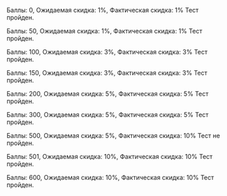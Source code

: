 Баллы: 0, Ожидаемая скидка: 1%, Фактическая скидка: 1%
Тест пройден.

Баллы: 50, Ожидаемая скидка: 1%, Фактическая скидка: 1%
Тест пройден.

Баллы: 100, Ожидаемая скидка: 3%, Фактическая скидка: 3%
Тест пройден.

Баллы: 150, Ожидаемая скидка: 3%, Фактическая скидка: 3%
Тест пройден.

Баллы: 200, Ожидаемая скидка: 5%, Фактическая скидка: 5%
Тест пройден.

Баллы: 300, Ожидаемая скидка: 5%, Фактическая скидка: 5%
Тест пройден.

Баллы: 500, Ожидаемая скидка: 5%, Фактическая скидка: 10%
Тест не пройден.

Баллы: 501, Ожидаемая скидка: 10%, Фактическая скидка: 10%
Тест пройден.

Баллы: 600, Ожидаемая скидка: 10%, Фактическая скидка: 10%
Тест пройден.

